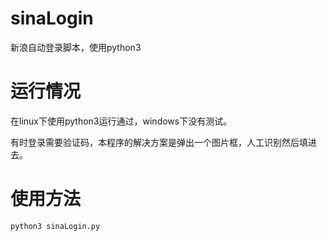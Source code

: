 # sinaLogin

新浪自动登录脚本，使用python3

# 运行情况

在linux下使用python3运行通过，windows下没有测试。

有时登录需要验证码，本程序的解决方案是弹出一个图片框，人工识别然后填进去。

# 使用方法

```python
python3 sinaLogin.py
```
